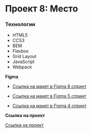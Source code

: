 
# Проект 8: Место

### Технологии
* HTML5
* CCS3
* BEM
* Flexbox
* Grid Layout
* JavaScript
* Webpack

**Figma**

* [Ссылка на макет в Figma 6 спринт](https://www.figma.com/file/XNaGNEZD5NEjeyJzAT4gMb/JavaScript.-Sprint-6)

* [Ссылка на макет в Figma 5 спринт](https://www.figma.com/file/nlYpT4VhFiwimn2YlncrcF/JavaScript.-Sprint-5)

* [Ссылка на макет в Figma 4 спринт](https://www.figma.com/file/StZjf8HnoeLdiXS7dYrLAh/JavaScript.-Sprint-4)


**Ссылка на проект**

[Ссылка на проект](https://antb2142.github.io/mesto)

